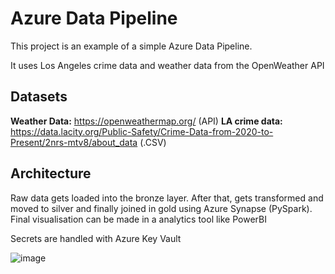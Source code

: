 # Azure Data Pipeline

This project is an example of a simple Azure Data Pipeline.

It uses Los Angeles crime data and weather data from the OpenWeather API

## Datasets

**Weather Data:**  https://openweathermap.org/ (API)
**LA crime data:** https://data.lacity.org/Public-Safety/Crime-Data-from-2020-to-Present/2nrs-mtv8/about_data (.CSV)

## Architecture
Raw data gets loaded into the bronze layer. After that, gets transformed and moved to silver and finally joined in gold using Azure Synapse (PySpark). Final visualisation can be made in a analytics tool like PowerBI

Secrets are handled with Azure Key Vault

![image](https://github.com/user-attachments/assets/61a1eab1-ae72-476d-b4fe-b45bd2aa5130)



